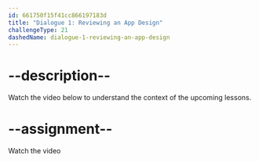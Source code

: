 ```yaml
---
id: 661750f15f41cc866197183d
title: "Dialogue 1: Reviewing an App Design"
challengeType: 21
dashedName: dialogue-1-reviewing-an-app-design
---
```


# --description--

Watch the video below to understand the context of the upcoming lessons.

# --assignment--

Watch the video
